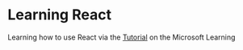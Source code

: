 # Learning React
Learning how to use React via the [Tutorial](https://docs.microsoft.com/en-us/learn/paths/react/) on the Microsoft Learning

